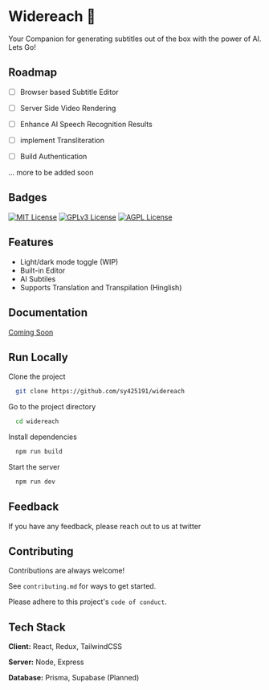 
# Widereach 🚀

Your Companion for generating subtitles out of the box with the power of AI. Lets Go!


## Roadmap

- [ ] Browser based Subtitle Editor

- [ ] Server Side Video Rendering

- [ ] Enhance AI Speech Recognition Results

- [ ] implement Transliteration

- [ ] Build Authentication

... more to be added soon

## Badges

[![MIT License](https://img.shields.io/badge/License-MIT-green.svg)](https://choosealicense.com/licenses/mit/)
[![GPLv3 License](https://img.shields.io/badge/License-GPL%20v3-yellow.svg)](https://opensource.org/licenses/)
[![AGPL License](https://img.shields.io/badge/license-AGPL-blue.svg)](http://www.gnu.org/licenses/agpl-3.0)


## Features

- Light/dark mode toggle (WIP)
- Built-in Editor
- AI Subtiles
- Supports Translation and Transpilation (Hinglish)


## Documentation

[Coming Soon]()


## Run Locally

Clone the project

```bash
  git clone https://github.com/sy425191/widereach
```

Go to the project directory

```bash
  cd widereach
```

Install dependencies

```bash
  npm run build
```

Start the server

```bash
  npm run dev
```


## Feedback

If you have any feedback, please reach out to us at twitter

## Contributing

Contributions are always welcome!

See `contributing.md` for ways to get started.

Please adhere to this project's `code of conduct`.


## Tech Stack

**Client:** React, Redux, TailwindCSS

**Server:** Node, Express

**Database:** Prisma, Supabase (Planned)